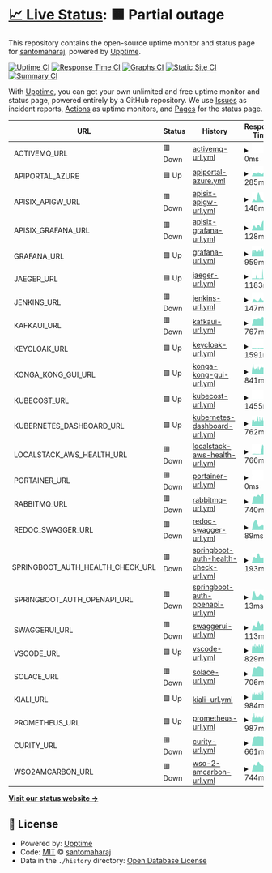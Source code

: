 # [📈 Live Status](https://demo.upptime.js.org): <!--live status--> **🟧 Partial outage**

This repository contains the open-source uptime monitor and status page for [santomaharaj](https://demo.upptime.js.org), powered by [Upptime](https://github.com/upptime/upptime).

[![Uptime CI](https://github.com/santomaharaj/upp/workflows/Uptime%20CI/badge.svg)](https://github.com/santomaharaj/upp/actions?query=workflow%3A%22Uptime+CI%22)
[![Response Time CI](https://github.com/santomaharaj/upp/workflows/Response%20Time%20CI/badge.svg)](https://github.com/santomaharaj/upp/actions?query=workflow%3A%22Response+Time+CI%22)
[![Graphs CI](https://github.com/santomaharaj/upp/workflows/Graphs%20CI/badge.svg)](https://github.com/santomaharaj/upp/actions?query=workflow%3A%22Graphs+CI%22)
[![Static Site CI](https://github.com/santomaharaj/upp/workflows/Static%20Site%20CI/badge.svg)](https://github.com/santomaharaj/upp/actions?query=workflow%3A%22Static+Site+CI%22)
[![Summary CI](https://github.com/santomaharaj/upp/workflows/Summary%20CI/badge.svg)](https://github.com/santomaharaj/upp/actions?query=workflow%3A%22Summary+CI%22)

With [Upptime](https://upptime.js.org), you can get your own unlimited and free uptime monitor and status page, powered entirely by a GitHub repository. We use [Issues](https://github.com/santomaharaj/upp/issues) as incident reports, [Actions](https://github.com/santomaharaj/upp/actions) as uptime monitors, and [Pages](https://demo.upptime.js.org) for the status page.

<!--start: status pages-->
<!-- This summary is generated by Upptime (https://github.com/upptime/upptime) -->
<!-- Do not edit this manually, your changes will be overwritten -->
<!-- prettier-ignore -->
| URL | Status | History | Response Time | Uptime |
| --- | ------ | ------- | ------------- | ------ |
| <img alt="" src="https://icons.duckduckgo.com/ip3/null.ico" height="13"> ACTIVEMQ_URL | 🟥 Down | [activemq-url.yml](https://github.com/santomaharaj/upp/commits/HEAD/history/activemq-url.yml) | <details><summary><img alt="Response time graph" src="./graphs/activemq-url/response-time-week.png" height="20"> 0ms</summary><br><a href="https://upp.portals.eu.org/history/activemq-url"><img alt="Response time 1105" src="https://img.shields.io/endpoint?url=https%3A%2F%2Fraw.githubusercontent.com%2Fsantomaharaj%2Fupp%2FHEAD%2Fapi%2Factivemq-url%2Fresponse-time.json"></a><br><a href="https://upp.portals.eu.org/history/activemq-url"><img alt="24-hour response time 0" src="https://img.shields.io/endpoint?url=https%3A%2F%2Fraw.githubusercontent.com%2Fsantomaharaj%2Fupp%2FHEAD%2Fapi%2Factivemq-url%2Fresponse-time-day.json"></a><br><a href="https://upp.portals.eu.org/history/activemq-url"><img alt="7-day response time 0" src="https://img.shields.io/endpoint?url=https%3A%2F%2Fraw.githubusercontent.com%2Fsantomaharaj%2Fupp%2FHEAD%2Fapi%2Factivemq-url%2Fresponse-time-week.json"></a><br><a href="https://upp.portals.eu.org/history/activemq-url"><img alt="30-day response time 0" src="https://img.shields.io/endpoint?url=https%3A%2F%2Fraw.githubusercontent.com%2Fsantomaharaj%2Fupp%2FHEAD%2Fapi%2Factivemq-url%2Fresponse-time-month.json"></a><br><a href="https://upp.portals.eu.org/history/activemq-url"><img alt="1-year response time 1116" src="https://img.shields.io/endpoint?url=https%3A%2F%2Fraw.githubusercontent.com%2Fsantomaharaj%2Fupp%2FHEAD%2Fapi%2Factivemq-url%2Fresponse-time-year.json"></a></details> | <details><summary><a href="https://upp.portals.eu.org/history/activemq-url">0.00%</a></summary><a href="https://upp.portals.eu.org/history/activemq-url"><img alt="All-time uptime 22.82%" src="https://img.shields.io/endpoint?url=https%3A%2F%2Fraw.githubusercontent.com%2Fsantomaharaj%2Fupp%2FHEAD%2Fapi%2Factivemq-url%2Fuptime.json"></a><br><a href="https://upp.portals.eu.org/history/activemq-url"><img alt="24-hour uptime 0.00%" src="https://img.shields.io/endpoint?url=https%3A%2F%2Fraw.githubusercontent.com%2Fsantomaharaj%2Fupp%2FHEAD%2Fapi%2Factivemq-url%2Fuptime-day.json"></a><br><a href="https://upp.portals.eu.org/history/activemq-url"><img alt="7-day uptime 0.00%" src="https://img.shields.io/endpoint?url=https%3A%2F%2Fraw.githubusercontent.com%2Fsantomaharaj%2Fupp%2FHEAD%2Fapi%2Factivemq-url%2Fuptime-week.json"></a><br><a href="https://upp.portals.eu.org/history/activemq-url"><img alt="30-day uptime 1.38%" src="https://img.shields.io/endpoint?url=https%3A%2F%2Fraw.githubusercontent.com%2Fsantomaharaj%2Fupp%2FHEAD%2Fapi%2Factivemq-url%2Fuptime-month.json"></a><br><a href="https://upp.portals.eu.org/history/activemq-url"><img alt="1-year uptime 0.00%" src="https://img.shields.io/endpoint?url=https%3A%2F%2Fraw.githubusercontent.com%2Fsantomaharaj%2Fupp%2FHEAD%2Fapi%2Factivemq-url%2Fuptime-year.json"></a></details>
| <img alt="" src="https://icons.duckduckgo.com/ip3/null.ico" height="13"> APIPORTAL_AZURE | 🟩 Up | [apiportal-azure.yml](https://github.com/santomaharaj/upp/commits/HEAD/history/apiportal-azure.yml) | <details><summary><img alt="Response time graph" src="./graphs/apiportal-azure/response-time-week.png" height="20"> 285ms</summary><br><a href="https://upp.portals.eu.org/history/apiportal-azure"><img alt="Response time 225" src="https://img.shields.io/endpoint?url=https%3A%2F%2Fraw.githubusercontent.com%2Fsantomaharaj%2Fupp%2FHEAD%2Fapi%2Fapiportal-azure%2Fresponse-time.json"></a><br><a href="https://upp.portals.eu.org/history/apiportal-azure"><img alt="24-hour response time 395" src="https://img.shields.io/endpoint?url=https%3A%2F%2Fraw.githubusercontent.com%2Fsantomaharaj%2Fupp%2FHEAD%2Fapi%2Fapiportal-azure%2Fresponse-time-day.json"></a><br><a href="https://upp.portals.eu.org/history/apiportal-azure"><img alt="7-day response time 285" src="https://img.shields.io/endpoint?url=https%3A%2F%2Fraw.githubusercontent.com%2Fsantomaharaj%2Fupp%2FHEAD%2Fapi%2Fapiportal-azure%2Fresponse-time-week.json"></a><br><a href="https://upp.portals.eu.org/history/apiportal-azure"><img alt="30-day response time 521" src="https://img.shields.io/endpoint?url=https%3A%2F%2Fraw.githubusercontent.com%2Fsantomaharaj%2Fupp%2FHEAD%2Fapi%2Fapiportal-azure%2Fresponse-time-month.json"></a><br><a href="https://upp.portals.eu.org/history/apiportal-azure"><img alt="1-year response time 222" src="https://img.shields.io/endpoint?url=https%3A%2F%2Fraw.githubusercontent.com%2Fsantomaharaj%2Fupp%2FHEAD%2Fapi%2Fapiportal-azure%2Fresponse-time-year.json"></a></details> | <details><summary><a href="https://upp.portals.eu.org/history/apiportal-azure">100.00%</a></summary><a href="https://upp.portals.eu.org/history/apiportal-azure"><img alt="All-time uptime 99.94%" src="https://img.shields.io/endpoint?url=https%3A%2F%2Fraw.githubusercontent.com%2Fsantomaharaj%2Fupp%2FHEAD%2Fapi%2Fapiportal-azure%2Fuptime.json"></a><br><a href="https://upp.portals.eu.org/history/apiportal-azure"><img alt="24-hour uptime 100.00%" src="https://img.shields.io/endpoint?url=https%3A%2F%2Fraw.githubusercontent.com%2Fsantomaharaj%2Fupp%2FHEAD%2Fapi%2Fapiportal-azure%2Fuptime-day.json"></a><br><a href="https://upp.portals.eu.org/history/apiportal-azure"><img alt="7-day uptime 100.00%" src="https://img.shields.io/endpoint?url=https%3A%2F%2Fraw.githubusercontent.com%2Fsantomaharaj%2Fupp%2FHEAD%2Fapi%2Fapiportal-azure%2Fuptime-week.json"></a><br><a href="https://upp.portals.eu.org/history/apiportal-azure"><img alt="30-day uptime 100.00%" src="https://img.shields.io/endpoint?url=https%3A%2F%2Fraw.githubusercontent.com%2Fsantomaharaj%2Fupp%2FHEAD%2Fapi%2Fapiportal-azure%2Fuptime-month.json"></a><br><a href="https://upp.portals.eu.org/history/apiportal-azure"><img alt="1-year uptime 100.00%" src="https://img.shields.io/endpoint?url=https%3A%2F%2Fraw.githubusercontent.com%2Fsantomaharaj%2Fupp%2FHEAD%2Fapi%2Fapiportal-azure%2Fuptime-year.json"></a></details>
| <img alt="" src="https://icons.duckduckgo.com/ip3/null.ico" height="13"> APISIX_APIGW_URL | 🟥 Down | [apisix-apigw-url.yml](https://github.com/santomaharaj/upp/commits/HEAD/history/apisix-apigw-url.yml) | <details><summary><img alt="Response time graph" src="./graphs/apisix-apigw-url/response-time-week.png" height="20"> 148ms</summary><br><a href="https://upp.portals.eu.org/history/apisix-apigw-url"><img alt="Response time 741" src="https://img.shields.io/endpoint?url=https%3A%2F%2Fraw.githubusercontent.com%2Fsantomaharaj%2Fupp%2FHEAD%2Fapi%2Fapisix-apigw-url%2Fresponse-time.json"></a><br><a href="https://upp.portals.eu.org/history/apisix-apigw-url"><img alt="24-hour response time 58" src="https://img.shields.io/endpoint?url=https%3A%2F%2Fraw.githubusercontent.com%2Fsantomaharaj%2Fupp%2FHEAD%2Fapi%2Fapisix-apigw-url%2Fresponse-time-day.json"></a><br><a href="https://upp.portals.eu.org/history/apisix-apigw-url"><img alt="7-day response time 148" src="https://img.shields.io/endpoint?url=https%3A%2F%2Fraw.githubusercontent.com%2Fsantomaharaj%2Fupp%2FHEAD%2Fapi%2Fapisix-apigw-url%2Fresponse-time-week.json"></a><br><a href="https://upp.portals.eu.org/history/apisix-apigw-url"><img alt="30-day response time 473" src="https://img.shields.io/endpoint?url=https%3A%2F%2Fraw.githubusercontent.com%2Fsantomaharaj%2Fupp%2FHEAD%2Fapi%2Fapisix-apigw-url%2Fresponse-time-month.json"></a><br><a href="https://upp.portals.eu.org/history/apisix-apigw-url"><img alt="1-year response time 622" src="https://img.shields.io/endpoint?url=https%3A%2F%2Fraw.githubusercontent.com%2Fsantomaharaj%2Fupp%2FHEAD%2Fapi%2Fapisix-apigw-url%2Fresponse-time-year.json"></a></details> | <details><summary><a href="https://upp.portals.eu.org/history/apisix-apigw-url">0.00%</a></summary><a href="https://upp.portals.eu.org/history/apisix-apigw-url"><img alt="All-time uptime 77.70%" src="https://img.shields.io/endpoint?url=https%3A%2F%2Fraw.githubusercontent.com%2Fsantomaharaj%2Fupp%2FHEAD%2Fapi%2Fapisix-apigw-url%2Fuptime.json"></a><br><a href="https://upp.portals.eu.org/history/apisix-apigw-url"><img alt="24-hour uptime 0.00%" src="https://img.shields.io/endpoint?url=https%3A%2F%2Fraw.githubusercontent.com%2Fsantomaharaj%2Fupp%2FHEAD%2Fapi%2Fapisix-apigw-url%2Fuptime-day.json"></a><br><a href="https://upp.portals.eu.org/history/apisix-apigw-url"><img alt="7-day uptime 0.00%" src="https://img.shields.io/endpoint?url=https%3A%2F%2Fraw.githubusercontent.com%2Fsantomaharaj%2Fupp%2FHEAD%2Fapi%2Fapisix-apigw-url%2Fuptime-week.json"></a><br><a href="https://upp.portals.eu.org/history/apisix-apigw-url"><img alt="30-day uptime 1.38%" src="https://img.shields.io/endpoint?url=https%3A%2F%2Fraw.githubusercontent.com%2Fsantomaharaj%2Fupp%2FHEAD%2Fapi%2Fapisix-apigw-url%2Fuptime-month.json"></a><br><a href="https://upp.portals.eu.org/history/apisix-apigw-url"><img alt="1-year uptime 59.16%" src="https://img.shields.io/endpoint?url=https%3A%2F%2Fraw.githubusercontent.com%2Fsantomaharaj%2Fupp%2FHEAD%2Fapi%2Fapisix-apigw-url%2Fuptime-year.json"></a></details>
| <img alt="" src="https://icons.duckduckgo.com/ip3/null.ico" height="13"> APISIX_GRAFANA_URL | 🟥 Down | [apisix-grafana-url.yml](https://github.com/santomaharaj/upp/commits/HEAD/history/apisix-grafana-url.yml) | <details><summary><img alt="Response time graph" src="./graphs/apisix-grafana-url/response-time-week.png" height="20"> 128ms</summary><br><a href="https://upp.portals.eu.org/history/apisix-grafana-url"><img alt="Response time 713" src="https://img.shields.io/endpoint?url=https%3A%2F%2Fraw.githubusercontent.com%2Fsantomaharaj%2Fupp%2FHEAD%2Fapi%2Fapisix-grafana-url%2Fresponse-time.json"></a><br><a href="https://upp.portals.eu.org/history/apisix-grafana-url"><img alt="24-hour response time 49" src="https://img.shields.io/endpoint?url=https%3A%2F%2Fraw.githubusercontent.com%2Fsantomaharaj%2Fupp%2FHEAD%2Fapi%2Fapisix-grafana-url%2Fresponse-time-day.json"></a><br><a href="https://upp.portals.eu.org/history/apisix-grafana-url"><img alt="7-day response time 128" src="https://img.shields.io/endpoint?url=https%3A%2F%2Fraw.githubusercontent.com%2Fsantomaharaj%2Fupp%2FHEAD%2Fapi%2Fapisix-grafana-url%2Fresponse-time-week.json"></a><br><a href="https://upp.portals.eu.org/history/apisix-grafana-url"><img alt="30-day response time 165" src="https://img.shields.io/endpoint?url=https%3A%2F%2Fraw.githubusercontent.com%2Fsantomaharaj%2Fupp%2FHEAD%2Fapi%2Fapisix-grafana-url%2Fresponse-time-month.json"></a><br><a href="https://upp.portals.eu.org/history/apisix-grafana-url"><img alt="1-year response time 589" src="https://img.shields.io/endpoint?url=https%3A%2F%2Fraw.githubusercontent.com%2Fsantomaharaj%2Fupp%2FHEAD%2Fapi%2Fapisix-grafana-url%2Fresponse-time-year.json"></a></details> | <details><summary><a href="https://upp.portals.eu.org/history/apisix-grafana-url">0.00%</a></summary><a href="https://upp.portals.eu.org/history/apisix-grafana-url"><img alt="All-time uptime 69.72%" src="https://img.shields.io/endpoint?url=https%3A%2F%2Fraw.githubusercontent.com%2Fsantomaharaj%2Fupp%2FHEAD%2Fapi%2Fapisix-grafana-url%2Fuptime.json"></a><br><a href="https://upp.portals.eu.org/history/apisix-grafana-url"><img alt="24-hour uptime 0.00%" src="https://img.shields.io/endpoint?url=https%3A%2F%2Fraw.githubusercontent.com%2Fsantomaharaj%2Fupp%2FHEAD%2Fapi%2Fapisix-grafana-url%2Fuptime-day.json"></a><br><a href="https://upp.portals.eu.org/history/apisix-grafana-url"><img alt="7-day uptime 0.00%" src="https://img.shields.io/endpoint?url=https%3A%2F%2Fraw.githubusercontent.com%2Fsantomaharaj%2Fupp%2FHEAD%2Fapi%2Fapisix-grafana-url%2Fuptime-week.json"></a><br><a href="https://upp.portals.eu.org/history/apisix-grafana-url"><img alt="30-day uptime 1.38%" src="https://img.shields.io/endpoint?url=https%3A%2F%2Fraw.githubusercontent.com%2Fsantomaharaj%2Fupp%2FHEAD%2Fapi%2Fapisix-grafana-url%2Fuptime-month.json"></a><br><a href="https://upp.portals.eu.org/history/apisix-grafana-url"><img alt="1-year uptime 44.48%" src="https://img.shields.io/endpoint?url=https%3A%2F%2Fraw.githubusercontent.com%2Fsantomaharaj%2Fupp%2FHEAD%2Fapi%2Fapisix-grafana-url%2Fuptime-year.json"></a></details>
| <img alt="" src="https://icons.duckduckgo.com/ip3/null.ico" height="13"> GRAFANA_URL | 🟩 Up | [grafana-url.yml](https://github.com/santomaharaj/upp/commits/HEAD/history/grafana-url.yml) | <details><summary><img alt="Response time graph" src="./graphs/grafana-url/response-time-week.png" height="20"> 959ms</summary><br><a href="https://upp.portals.eu.org/history/grafana-url"><img alt="Response time 1119" src="https://img.shields.io/endpoint?url=https%3A%2F%2Fraw.githubusercontent.com%2Fsantomaharaj%2Fupp%2FHEAD%2Fapi%2Fgrafana-url%2Fresponse-time.json"></a><br><a href="https://upp.portals.eu.org/history/grafana-url"><img alt="24-hour response time 1000" src="https://img.shields.io/endpoint?url=https%3A%2F%2Fraw.githubusercontent.com%2Fsantomaharaj%2Fupp%2FHEAD%2Fapi%2Fgrafana-url%2Fresponse-time-day.json"></a><br><a href="https://upp.portals.eu.org/history/grafana-url"><img alt="7-day response time 959" src="https://img.shields.io/endpoint?url=https%3A%2F%2Fraw.githubusercontent.com%2Fsantomaharaj%2Fupp%2FHEAD%2Fapi%2Fgrafana-url%2Fresponse-time-week.json"></a><br><a href="https://upp.portals.eu.org/history/grafana-url"><img alt="30-day response time 975" src="https://img.shields.io/endpoint?url=https%3A%2F%2Fraw.githubusercontent.com%2Fsantomaharaj%2Fupp%2FHEAD%2Fapi%2Fgrafana-url%2Fresponse-time-month.json"></a><br><a href="https://upp.portals.eu.org/history/grafana-url"><img alt="1-year response time 1116" src="https://img.shields.io/endpoint?url=https%3A%2F%2Fraw.githubusercontent.com%2Fsantomaharaj%2Fupp%2FHEAD%2Fapi%2Fgrafana-url%2Fresponse-time-year.json"></a></details> | <details><summary><a href="https://upp.portals.eu.org/history/grafana-url">87.78%</a></summary><a href="https://upp.portals.eu.org/history/grafana-url"><img alt="All-time uptime 84.03%" src="https://img.shields.io/endpoint?url=https%3A%2F%2Fraw.githubusercontent.com%2Fsantomaharaj%2Fupp%2FHEAD%2Fapi%2Fgrafana-url%2Fuptime.json"></a><br><a href="https://upp.portals.eu.org/history/grafana-url"><img alt="24-hour uptime 53.76%" src="https://img.shields.io/endpoint?url=https%3A%2F%2Fraw.githubusercontent.com%2Fsantomaharaj%2Fupp%2FHEAD%2Fapi%2Fgrafana-url%2Fuptime-day.json"></a><br><a href="https://upp.portals.eu.org/history/grafana-url"><img alt="7-day uptime 87.78%" src="https://img.shields.io/endpoint?url=https%3A%2F%2Fraw.githubusercontent.com%2Fsantomaharaj%2Fupp%2FHEAD%2Fapi%2Fgrafana-url%2Fuptime-week.json"></a><br><a href="https://upp.portals.eu.org/history/grafana-url"><img alt="30-day uptime 97.19%" src="https://img.shields.io/endpoint?url=https%3A%2F%2Fraw.githubusercontent.com%2Fsantomaharaj%2Fupp%2FHEAD%2Fapi%2Fgrafana-url%2Fuptime-month.json"></a><br><a href="https://upp.portals.eu.org/history/grafana-url"><img alt="1-year uptime 97.76%" src="https://img.shields.io/endpoint?url=https%3A%2F%2Fraw.githubusercontent.com%2Fsantomaharaj%2Fupp%2FHEAD%2Fapi%2Fgrafana-url%2Fuptime-year.json"></a></details>
| <img alt="" src="https://icons.duckduckgo.com/ip3/null.ico" height="13"> JAEGER_URL | 🟩 Up | [jaeger-url.yml](https://github.com/santomaharaj/upp/commits/HEAD/history/jaeger-url.yml) | <details><summary><img alt="Response time graph" src="./graphs/jaeger-url/response-time-week.png" height="20"> 1183ms</summary><br><a href="https://upp.portals.eu.org/history/jaeger-url"><img alt="Response time 994" src="https://img.shields.io/endpoint?url=https%3A%2F%2Fraw.githubusercontent.com%2Fsantomaharaj%2Fupp%2FHEAD%2Fapi%2Fjaeger-url%2Fresponse-time.json"></a><br><a href="https://upp.portals.eu.org/history/jaeger-url"><img alt="24-hour response time 1416" src="https://img.shields.io/endpoint?url=https%3A%2F%2Fraw.githubusercontent.com%2Fsantomaharaj%2Fupp%2FHEAD%2Fapi%2Fjaeger-url%2Fresponse-time-day.json"></a><br><a href="https://upp.portals.eu.org/history/jaeger-url"><img alt="7-day response time 1183" src="https://img.shields.io/endpoint?url=https%3A%2F%2Fraw.githubusercontent.com%2Fsantomaharaj%2Fupp%2FHEAD%2Fapi%2Fjaeger-url%2Fresponse-time-week.json"></a><br><a href="https://upp.portals.eu.org/history/jaeger-url"><img alt="30-day response time 1129" src="https://img.shields.io/endpoint?url=https%3A%2F%2Fraw.githubusercontent.com%2Fsantomaharaj%2Fupp%2FHEAD%2Fapi%2Fjaeger-url%2Fresponse-time-month.json"></a><br><a href="https://upp.portals.eu.org/history/jaeger-url"><img alt="1-year response time 946" src="https://img.shields.io/endpoint?url=https%3A%2F%2Fraw.githubusercontent.com%2Fsantomaharaj%2Fupp%2FHEAD%2Fapi%2Fjaeger-url%2Fresponse-time-year.json"></a></details> | <details><summary><a href="https://upp.portals.eu.org/history/jaeger-url">88.08%</a></summary><a href="https://upp.portals.eu.org/history/jaeger-url"><img alt="All-time uptime 71.01%" src="https://img.shields.io/endpoint?url=https%3A%2F%2Fraw.githubusercontent.com%2Fsantomaharaj%2Fupp%2FHEAD%2Fapi%2Fjaeger-url%2Fuptime.json"></a><br><a href="https://upp.portals.eu.org/history/jaeger-url"><img alt="24-hour uptime 54.14%" src="https://img.shields.io/endpoint?url=https%3A%2F%2Fraw.githubusercontent.com%2Fsantomaharaj%2Fupp%2FHEAD%2Fapi%2Fjaeger-url%2Fuptime-day.json"></a><br><a href="https://upp.portals.eu.org/history/jaeger-url"><img alt="7-day uptime 88.08%" src="https://img.shields.io/endpoint?url=https%3A%2F%2Fraw.githubusercontent.com%2Fsantomaharaj%2Fupp%2FHEAD%2Fapi%2Fjaeger-url%2Fuptime-week.json"></a><br><a href="https://upp.portals.eu.org/history/jaeger-url"><img alt="30-day uptime 97.26%" src="https://img.shields.io/endpoint?url=https%3A%2F%2Fraw.githubusercontent.com%2Fsantomaharaj%2Fupp%2FHEAD%2Fapi%2Fjaeger-url%2Fuptime-month.json"></a><br><a href="https://upp.portals.eu.org/history/jaeger-url"><img alt="1-year uptime 97.89%" src="https://img.shields.io/endpoint?url=https%3A%2F%2Fraw.githubusercontent.com%2Fsantomaharaj%2Fupp%2FHEAD%2Fapi%2Fjaeger-url%2Fuptime-year.json"></a></details>
| <img alt="" src="https://icons.duckduckgo.com/ip3/null.ico" height="13"> JENKINS_URL | 🟥 Down | [jenkins-url.yml](https://github.com/santomaharaj/upp/commits/HEAD/history/jenkins-url.yml) | <details><summary><img alt="Response time graph" src="./graphs/jenkins-url/response-time-week.png" height="20"> 147ms</summary><br><a href="https://upp.portals.eu.org/history/jenkins-url"><img alt="Response time 701" src="https://img.shields.io/endpoint?url=https%3A%2F%2Fraw.githubusercontent.com%2Fsantomaharaj%2Fupp%2FHEAD%2Fapi%2Fjenkins-url%2Fresponse-time.json"></a><br><a href="https://upp.portals.eu.org/history/jenkins-url"><img alt="24-hour response time 381" src="https://img.shields.io/endpoint?url=https%3A%2F%2Fraw.githubusercontent.com%2Fsantomaharaj%2Fupp%2FHEAD%2Fapi%2Fjenkins-url%2Fresponse-time-day.json"></a><br><a href="https://upp.portals.eu.org/history/jenkins-url"><img alt="7-day response time 147" src="https://img.shields.io/endpoint?url=https%3A%2F%2Fraw.githubusercontent.com%2Fsantomaharaj%2Fupp%2FHEAD%2Fapi%2Fjenkins-url%2Fresponse-time-week.json"></a><br><a href="https://upp.portals.eu.org/history/jenkins-url"><img alt="30-day response time 98" src="https://img.shields.io/endpoint?url=https%3A%2F%2Fraw.githubusercontent.com%2Fsantomaharaj%2Fupp%2FHEAD%2Fapi%2Fjenkins-url%2Fresponse-time-month.json"></a><br><a href="https://upp.portals.eu.org/history/jenkins-url"><img alt="1-year response time 572" src="https://img.shields.io/endpoint?url=https%3A%2F%2Fraw.githubusercontent.com%2Fsantomaharaj%2Fupp%2FHEAD%2Fapi%2Fjenkins-url%2Fresponse-time-year.json"></a></details> | <details><summary><a href="https://upp.portals.eu.org/history/jenkins-url">0.00%</a></summary><a href="https://upp.portals.eu.org/history/jenkins-url"><img alt="All-time uptime 60.64%" src="https://img.shields.io/endpoint?url=https%3A%2F%2Fraw.githubusercontent.com%2Fsantomaharaj%2Fupp%2FHEAD%2Fapi%2Fjenkins-url%2Fuptime.json"></a><br><a href="https://upp.portals.eu.org/history/jenkins-url"><img alt="24-hour uptime 0.00%" src="https://img.shields.io/endpoint?url=https%3A%2F%2Fraw.githubusercontent.com%2Fsantomaharaj%2Fupp%2FHEAD%2Fapi%2Fjenkins-url%2Fuptime-day.json"></a><br><a href="https://upp.portals.eu.org/history/jenkins-url"><img alt="7-day uptime 0.00%" src="https://img.shields.io/endpoint?url=https%3A%2F%2Fraw.githubusercontent.com%2Fsantomaharaj%2Fupp%2FHEAD%2Fapi%2Fjenkins-url%2Fuptime-week.json"></a><br><a href="https://upp.portals.eu.org/history/jenkins-url"><img alt="30-day uptime 1.38%" src="https://img.shields.io/endpoint?url=https%3A%2F%2Fraw.githubusercontent.com%2Fsantomaharaj%2Fupp%2FHEAD%2Fapi%2Fjenkins-url%2Fuptime-month.json"></a><br><a href="https://upp.portals.eu.org/history/jenkins-url"><img alt="1-year uptime 65.37%" src="https://img.shields.io/endpoint?url=https%3A%2F%2Fraw.githubusercontent.com%2Fsantomaharaj%2Fupp%2FHEAD%2Fapi%2Fjenkins-url%2Fuptime-year.json"></a></details>
| <img alt="" src="https://icons.duckduckgo.com/ip3/null.ico" height="13"> KAFKAUI_URL | 🟥 Down | [kafkaui-url.yml](https://github.com/santomaharaj/upp/commits/HEAD/history/kafkaui-url.yml) | <details><summary><img alt="Response time graph" src="./graphs/kafkaui-url/response-time-week.png" height="20"> 767ms</summary><br><a href="https://upp.portals.eu.org/history/kafkaui-url"><img alt="Response time 836" src="https://img.shields.io/endpoint?url=https%3A%2F%2Fraw.githubusercontent.com%2Fsantomaharaj%2Fupp%2FHEAD%2Fapi%2Fkafkaui-url%2Fresponse-time.json"></a><br><a href="https://upp.portals.eu.org/history/kafkaui-url"><img alt="24-hour response time 559" src="https://img.shields.io/endpoint?url=https%3A%2F%2Fraw.githubusercontent.com%2Fsantomaharaj%2Fupp%2FHEAD%2Fapi%2Fkafkaui-url%2Fresponse-time-day.json"></a><br><a href="https://upp.portals.eu.org/history/kafkaui-url"><img alt="7-day response time 767" src="https://img.shields.io/endpoint?url=https%3A%2F%2Fraw.githubusercontent.com%2Fsantomaharaj%2Fupp%2FHEAD%2Fapi%2Fkafkaui-url%2Fresponse-time-week.json"></a><br><a href="https://upp.portals.eu.org/history/kafkaui-url"><img alt="30-day response time 779" src="https://img.shields.io/endpoint?url=https%3A%2F%2Fraw.githubusercontent.com%2Fsantomaharaj%2Fupp%2FHEAD%2Fapi%2Fkafkaui-url%2Fresponse-time-month.json"></a><br><a href="https://upp.portals.eu.org/history/kafkaui-url"><img alt="1-year response time 775" src="https://img.shields.io/endpoint?url=https%3A%2F%2Fraw.githubusercontent.com%2Fsantomaharaj%2Fupp%2FHEAD%2Fapi%2Fkafkaui-url%2Fresponse-time-year.json"></a></details> | <details><summary><a href="https://upp.portals.eu.org/history/kafkaui-url">0.00%</a></summary><a href="https://upp.portals.eu.org/history/kafkaui-url"><img alt="All-time uptime 31.85%" src="https://img.shields.io/endpoint?url=https%3A%2F%2Fraw.githubusercontent.com%2Fsantomaharaj%2Fupp%2FHEAD%2Fapi%2Fkafkaui-url%2Fuptime.json"></a><br><a href="https://upp.portals.eu.org/history/kafkaui-url"><img alt="24-hour uptime 0.00%" src="https://img.shields.io/endpoint?url=https%3A%2F%2Fraw.githubusercontent.com%2Fsantomaharaj%2Fupp%2FHEAD%2Fapi%2Fkafkaui-url%2Fuptime-day.json"></a><br><a href="https://upp.portals.eu.org/history/kafkaui-url"><img alt="7-day uptime 0.00%" src="https://img.shields.io/endpoint?url=https%3A%2F%2Fraw.githubusercontent.com%2Fsantomaharaj%2Fupp%2FHEAD%2Fapi%2Fkafkaui-url%2Fuptime-week.json"></a><br><a href="https://upp.portals.eu.org/history/kafkaui-url"><img alt="30-day uptime 1.38%" src="https://img.shields.io/endpoint?url=https%3A%2F%2Fraw.githubusercontent.com%2Fsantomaharaj%2Fupp%2FHEAD%2Fapi%2Fkafkaui-url%2Fuptime-month.json"></a><br><a href="https://upp.portals.eu.org/history/kafkaui-url"><img alt="1-year uptime 2.05%" src="https://img.shields.io/endpoint?url=https%3A%2F%2Fraw.githubusercontent.com%2Fsantomaharaj%2Fupp%2FHEAD%2Fapi%2Fkafkaui-url%2Fuptime-year.json"></a></details>
| <img alt="" src="https://icons.duckduckgo.com/ip3/null.ico" height="13"> KEYCLOAK_URL | 🟩 Up | [keycloak-url.yml](https://github.com/santomaharaj/upp/commits/HEAD/history/keycloak-url.yml) | <details><summary><img alt="Response time graph" src="./graphs/keycloak-url/response-time-week.png" height="20"> 1591ms</summary><br><a href="https://upp.portals.eu.org/history/keycloak-url"><img alt="Response time 929" src="https://img.shields.io/endpoint?url=https%3A%2F%2Fraw.githubusercontent.com%2Fsantomaharaj%2Fupp%2FHEAD%2Fapi%2Fkeycloak-url%2Fresponse-time.json"></a><br><a href="https://upp.portals.eu.org/history/keycloak-url"><img alt="24-hour response time 1985" src="https://img.shields.io/endpoint?url=https%3A%2F%2Fraw.githubusercontent.com%2Fsantomaharaj%2Fupp%2FHEAD%2Fapi%2Fkeycloak-url%2Fresponse-time-day.json"></a><br><a href="https://upp.portals.eu.org/history/keycloak-url"><img alt="7-day response time 1591" src="https://img.shields.io/endpoint?url=https%3A%2F%2Fraw.githubusercontent.com%2Fsantomaharaj%2Fupp%2FHEAD%2Fapi%2Fkeycloak-url%2Fresponse-time-week.json"></a><br><a href="https://upp.portals.eu.org/history/keycloak-url"><img alt="30-day response time 1461" src="https://img.shields.io/endpoint?url=https%3A%2F%2Fraw.githubusercontent.com%2Fsantomaharaj%2Fupp%2FHEAD%2Fapi%2Fkeycloak-url%2Fresponse-time-month.json"></a><br><a href="https://upp.portals.eu.org/history/keycloak-url"><img alt="1-year response time 907" src="https://img.shields.io/endpoint?url=https%3A%2F%2Fraw.githubusercontent.com%2Fsantomaharaj%2Fupp%2FHEAD%2Fapi%2Fkeycloak-url%2Fresponse-time-year.json"></a></details> | <details><summary><a href="https://upp.portals.eu.org/history/keycloak-url">88.95%</a></summary><a href="https://upp.portals.eu.org/history/keycloak-url"><img alt="All-time uptime 96.60%" src="https://img.shields.io/endpoint?url=https%3A%2F%2Fraw.githubusercontent.com%2Fsantomaharaj%2Fupp%2FHEAD%2Fapi%2Fkeycloak-url%2Fuptime.json"></a><br><a href="https://upp.portals.eu.org/history/keycloak-url"><img alt="24-hour uptime 61.44%" src="https://img.shields.io/endpoint?url=https%3A%2F%2Fraw.githubusercontent.com%2Fsantomaharaj%2Fupp%2FHEAD%2Fapi%2Fkeycloak-url%2Fuptime-day.json"></a><br><a href="https://upp.portals.eu.org/history/keycloak-url"><img alt="7-day uptime 88.95%" src="https://img.shields.io/endpoint?url=https%3A%2F%2Fraw.githubusercontent.com%2Fsantomaharaj%2Fupp%2FHEAD%2Fapi%2Fkeycloak-url%2Fuptime-week.json"></a><br><a href="https://upp.portals.eu.org/history/keycloak-url"><img alt="30-day uptime 97.41%" src="https://img.shields.io/endpoint?url=https%3A%2F%2Fraw.githubusercontent.com%2Fsantomaharaj%2Fupp%2FHEAD%2Fapi%2Fkeycloak-url%2Fuptime-month.json"></a><br><a href="https://upp.portals.eu.org/history/keycloak-url"><img alt="1-year uptime 97.78%" src="https://img.shields.io/endpoint?url=https%3A%2F%2Fraw.githubusercontent.com%2Fsantomaharaj%2Fupp%2FHEAD%2Fapi%2Fkeycloak-url%2Fuptime-year.json"></a></details>
| <img alt="" src="https://icons.duckduckgo.com/ip3/null.ico" height="13"> KONGA_KONG_GUI_URL | 🟩 Up | [konga-kong-gui-url.yml](https://github.com/santomaharaj/upp/commits/HEAD/history/konga-kong-gui-url.yml) | <details><summary><img alt="Response time graph" src="./graphs/konga-kong-gui-url/response-time-week.png" height="20"> 841ms</summary><br><a href="https://upp.portals.eu.org/history/konga-kong-gui-url"><img alt="Response time 881" src="https://img.shields.io/endpoint?url=https%3A%2F%2Fraw.githubusercontent.com%2Fsantomaharaj%2Fupp%2FHEAD%2Fapi%2Fkonga-kong-gui-url%2Fresponse-time.json"></a><br><a href="https://upp.portals.eu.org/history/konga-kong-gui-url"><img alt="24-hour response time 852" src="https://img.shields.io/endpoint?url=https%3A%2F%2Fraw.githubusercontent.com%2Fsantomaharaj%2Fupp%2FHEAD%2Fapi%2Fkonga-kong-gui-url%2Fresponse-time-day.json"></a><br><a href="https://upp.portals.eu.org/history/konga-kong-gui-url"><img alt="7-day response time 841" src="https://img.shields.io/endpoint?url=https%3A%2F%2Fraw.githubusercontent.com%2Fsantomaharaj%2Fupp%2FHEAD%2Fapi%2Fkonga-kong-gui-url%2Fresponse-time-week.json"></a><br><a href="https://upp.portals.eu.org/history/konga-kong-gui-url"><img alt="30-day response time 870" src="https://img.shields.io/endpoint?url=https%3A%2F%2Fraw.githubusercontent.com%2Fsantomaharaj%2Fupp%2FHEAD%2Fapi%2Fkonga-kong-gui-url%2Fresponse-time-month.json"></a><br><a href="https://upp.portals.eu.org/history/konga-kong-gui-url"><img alt="1-year response time 836" src="https://img.shields.io/endpoint?url=https%3A%2F%2Fraw.githubusercontent.com%2Fsantomaharaj%2Fupp%2FHEAD%2Fapi%2Fkonga-kong-gui-url%2Fresponse-time-year.json"></a></details> | <details><summary><a href="https://upp.portals.eu.org/history/konga-kong-gui-url">89.62%</a></summary><a href="https://upp.portals.eu.org/history/konga-kong-gui-url"><img alt="All-time uptime 94.88%" src="https://img.shields.io/endpoint?url=https%3A%2F%2Fraw.githubusercontent.com%2Fsantomaharaj%2Fupp%2FHEAD%2Fapi%2Fkonga-kong-gui-url%2Fuptime.json"></a><br><a href="https://upp.portals.eu.org/history/konga-kong-gui-url"><img alt="24-hour uptime 59.79%" src="https://img.shields.io/endpoint?url=https%3A%2F%2Fraw.githubusercontent.com%2Fsantomaharaj%2Fupp%2FHEAD%2Fapi%2Fkonga-kong-gui-url%2Fuptime-day.json"></a><br><a href="https://upp.portals.eu.org/history/konga-kong-gui-url"><img alt="7-day uptime 89.62%" src="https://img.shields.io/endpoint?url=https%3A%2F%2Fraw.githubusercontent.com%2Fsantomaharaj%2Fupp%2FHEAD%2Fapi%2Fkonga-kong-gui-url%2Fuptime-week.json"></a><br><a href="https://upp.portals.eu.org/history/konga-kong-gui-url"><img alt="30-day uptime 97.61%" src="https://img.shields.io/endpoint?url=https%3A%2F%2Fraw.githubusercontent.com%2Fsantomaharaj%2Fupp%2FHEAD%2Fapi%2Fkonga-kong-gui-url%2Fuptime-month.json"></a><br><a href="https://upp.portals.eu.org/history/konga-kong-gui-url"><img alt="1-year uptime 94.56%" src="https://img.shields.io/endpoint?url=https%3A%2F%2Fraw.githubusercontent.com%2Fsantomaharaj%2Fupp%2FHEAD%2Fapi%2Fkonga-kong-gui-url%2Fuptime-year.json"></a></details>
| <img alt="" src="https://icons.duckduckgo.com/ip3/null.ico" height="13"> KUBECOST_URL | 🟩 Up | [kubecost-url.yml](https://github.com/santomaharaj/upp/commits/HEAD/history/kubecost-url.yml) | <details><summary><img alt="Response time graph" src="./graphs/kubecost-url/response-time-week.png" height="20"> 1455ms</summary><br><a href="https://upp.portals.eu.org/history/kubecost-url"><img alt="Response time 885" src="https://img.shields.io/endpoint?url=https%3A%2F%2Fraw.githubusercontent.com%2Fsantomaharaj%2Fupp%2FHEAD%2Fapi%2Fkubecost-url%2Fresponse-time.json"></a><br><a href="https://upp.portals.eu.org/history/kubecost-url"><img alt="24-hour response time 2318" src="https://img.shields.io/endpoint?url=https%3A%2F%2Fraw.githubusercontent.com%2Fsantomaharaj%2Fupp%2FHEAD%2Fapi%2Fkubecost-url%2Fresponse-time-day.json"></a><br><a href="https://upp.portals.eu.org/history/kubecost-url"><img alt="7-day response time 1455" src="https://img.shields.io/endpoint?url=https%3A%2F%2Fraw.githubusercontent.com%2Fsantomaharaj%2Fupp%2FHEAD%2Fapi%2Fkubecost-url%2Fresponse-time-week.json"></a><br><a href="https://upp.portals.eu.org/history/kubecost-url"><img alt="30-day response time 1185" src="https://img.shields.io/endpoint?url=https%3A%2F%2Fraw.githubusercontent.com%2Fsantomaharaj%2Fupp%2FHEAD%2Fapi%2Fkubecost-url%2Fresponse-time-month.json"></a><br><a href="https://upp.portals.eu.org/history/kubecost-url"><img alt="1-year response time 847" src="https://img.shields.io/endpoint?url=https%3A%2F%2Fraw.githubusercontent.com%2Fsantomaharaj%2Fupp%2FHEAD%2Fapi%2Fkubecost-url%2Fresponse-time-year.json"></a></details> | <details><summary><a href="https://upp.portals.eu.org/history/kubecost-url">91.18%</a></summary><a href="https://upp.portals.eu.org/history/kubecost-url"><img alt="All-time uptime 84.08%" src="https://img.shields.io/endpoint?url=https%3A%2F%2Fraw.githubusercontent.com%2Fsantomaharaj%2Fupp%2FHEAD%2Fapi%2Fkubecost-url%2Fuptime.json"></a><br><a href="https://upp.portals.eu.org/history/kubecost-url"><img alt="24-hour uptime 61.89%" src="https://img.shields.io/endpoint?url=https%3A%2F%2Fraw.githubusercontent.com%2Fsantomaharaj%2Fupp%2FHEAD%2Fapi%2Fkubecost-url%2Fuptime-day.json"></a><br><a href="https://upp.portals.eu.org/history/kubecost-url"><img alt="7-day uptime 91.18%" src="https://img.shields.io/endpoint?url=https%3A%2F%2Fraw.githubusercontent.com%2Fsantomaharaj%2Fupp%2FHEAD%2Fapi%2Fkubecost-url%2Fuptime-week.json"></a><br><a href="https://upp.portals.eu.org/history/kubecost-url"><img alt="30-day uptime 97.97%" src="https://img.shields.io/endpoint?url=https%3A%2F%2Fraw.githubusercontent.com%2Fsantomaharaj%2Fupp%2FHEAD%2Fapi%2Fkubecost-url%2Fuptime-month.json"></a><br><a href="https://upp.portals.eu.org/history/kubecost-url"><img alt="1-year uptime 97.87%" src="https://img.shields.io/endpoint?url=https%3A%2F%2Fraw.githubusercontent.com%2Fsantomaharaj%2Fupp%2FHEAD%2Fapi%2Fkubecost-url%2Fuptime-year.json"></a></details>
| <img alt="" src="https://icons.duckduckgo.com/ip3/null.ico" height="13"> KUBERNETES_DASHBOARD_URL | 🟩 Up | [kubernetes-dashboard-url.yml](https://github.com/santomaharaj/upp/commits/HEAD/history/kubernetes-dashboard-url.yml) | <details><summary><img alt="Response time graph" src="./graphs/kubernetes-dashboard-url/response-time-week.png" height="20"> 762ms</summary><br><a href="https://upp.portals.eu.org/history/kubernetes-dashboard-url"><img alt="Response time 896" src="https://img.shields.io/endpoint?url=https%3A%2F%2Fraw.githubusercontent.com%2Fsantomaharaj%2Fupp%2FHEAD%2Fapi%2Fkubernetes-dashboard-url%2Fresponse-time.json"></a><br><a href="https://upp.portals.eu.org/history/kubernetes-dashboard-url"><img alt="24-hour response time 745" src="https://img.shields.io/endpoint?url=https%3A%2F%2Fraw.githubusercontent.com%2Fsantomaharaj%2Fupp%2FHEAD%2Fapi%2Fkubernetes-dashboard-url%2Fresponse-time-day.json"></a><br><a href="https://upp.portals.eu.org/history/kubernetes-dashboard-url"><img alt="7-day response time 762" src="https://img.shields.io/endpoint?url=https%3A%2F%2Fraw.githubusercontent.com%2Fsantomaharaj%2Fupp%2FHEAD%2Fapi%2Fkubernetes-dashboard-url%2Fresponse-time-week.json"></a><br><a href="https://upp.portals.eu.org/history/kubernetes-dashboard-url"><img alt="30-day response time 771" src="https://img.shields.io/endpoint?url=https%3A%2F%2Fraw.githubusercontent.com%2Fsantomaharaj%2Fupp%2FHEAD%2Fapi%2Fkubernetes-dashboard-url%2Fresponse-time-month.json"></a><br><a href="https://upp.portals.eu.org/history/kubernetes-dashboard-url"><img alt="1-year response time 786" src="https://img.shields.io/endpoint?url=https%3A%2F%2Fraw.githubusercontent.com%2Fsantomaharaj%2Fupp%2FHEAD%2Fapi%2Fkubernetes-dashboard-url%2Fresponse-time-year.json"></a></details> | <details><summary><a href="https://upp.portals.eu.org/history/kubernetes-dashboard-url">92.52%</a></summary><a href="https://upp.portals.eu.org/history/kubernetes-dashboard-url"><img alt="All-time uptime 80.65%" src="https://img.shields.io/endpoint?url=https%3A%2F%2Fraw.githubusercontent.com%2Fsantomaharaj%2Fupp%2FHEAD%2Fapi%2Fkubernetes-dashboard-url%2Fuptime.json"></a><br><a href="https://upp.portals.eu.org/history/kubernetes-dashboard-url"><img alt="24-hour uptime 71.76%" src="https://img.shields.io/endpoint?url=https%3A%2F%2Fraw.githubusercontent.com%2Fsantomaharaj%2Fupp%2FHEAD%2Fapi%2Fkubernetes-dashboard-url%2Fuptime-day.json"></a><br><a href="https://upp.portals.eu.org/history/kubernetes-dashboard-url"><img alt="7-day uptime 92.52%" src="https://img.shields.io/endpoint?url=https%3A%2F%2Fraw.githubusercontent.com%2Fsantomaharaj%2Fupp%2FHEAD%2Fapi%2Fkubernetes-dashboard-url%2Fuptime-week.json"></a><br><a href="https://upp.portals.eu.org/history/kubernetes-dashboard-url"><img alt="30-day uptime 98.28%" src="https://img.shields.io/endpoint?url=https%3A%2F%2Fraw.githubusercontent.com%2Fsantomaharaj%2Fupp%2FHEAD%2Fapi%2Fkubernetes-dashboard-url%2Fuptime-month.json"></a><br><a href="https://upp.portals.eu.org/history/kubernetes-dashboard-url"><img alt="1-year uptime 92.43%" src="https://img.shields.io/endpoint?url=https%3A%2F%2Fraw.githubusercontent.com%2Fsantomaharaj%2Fupp%2FHEAD%2Fapi%2Fkubernetes-dashboard-url%2Fuptime-year.json"></a></details>
| <img alt="" src="https://icons.duckduckgo.com/ip3/null.ico" height="13"> LOCALSTACK_AWS_HEALTH_URL | 🟥 Down | [localstack-aws-health-url.yml](https://github.com/santomaharaj/upp/commits/HEAD/history/localstack-aws-health-url.yml) | <details><summary><img alt="Response time graph" src="./graphs/localstack-aws-health-url/response-time-week.png" height="20"> 766ms</summary><br><a href="https://upp.portals.eu.org/history/localstack-aws-health-url"><img alt="Response time 758" src="https://img.shields.io/endpoint?url=https%3A%2F%2Fraw.githubusercontent.com%2Fsantomaharaj%2Fupp%2FHEAD%2Fapi%2Flocalstack-aws-health-url%2Fresponse-time.json"></a><br><a href="https://upp.portals.eu.org/history/localstack-aws-health-url"><img alt="24-hour response time 205" src="https://img.shields.io/endpoint?url=https%3A%2F%2Fraw.githubusercontent.com%2Fsantomaharaj%2Fupp%2FHEAD%2Fapi%2Flocalstack-aws-health-url%2Fresponse-time-day.json"></a><br><a href="https://upp.portals.eu.org/history/localstack-aws-health-url"><img alt="7-day response time 766" src="https://img.shields.io/endpoint?url=https%3A%2F%2Fraw.githubusercontent.com%2Fsantomaharaj%2Fupp%2FHEAD%2Fapi%2Flocalstack-aws-health-url%2Fresponse-time-week.json"></a><br><a href="https://upp.portals.eu.org/history/localstack-aws-health-url"><img alt="30-day response time 302" src="https://img.shields.io/endpoint?url=https%3A%2F%2Fraw.githubusercontent.com%2Fsantomaharaj%2Fupp%2FHEAD%2Fapi%2Flocalstack-aws-health-url%2Fresponse-time-month.json"></a><br><a href="https://upp.portals.eu.org/history/localstack-aws-health-url"><img alt="1-year response time 643" src="https://img.shields.io/endpoint?url=https%3A%2F%2Fraw.githubusercontent.com%2Fsantomaharaj%2Fupp%2FHEAD%2Fapi%2Flocalstack-aws-health-url%2Fresponse-time-year.json"></a></details> | <details><summary><a href="https://upp.portals.eu.org/history/localstack-aws-health-url">0.00%</a></summary><a href="https://upp.portals.eu.org/history/localstack-aws-health-url"><img alt="All-time uptime 56.00%" src="https://img.shields.io/endpoint?url=https%3A%2F%2Fraw.githubusercontent.com%2Fsantomaharaj%2Fupp%2FHEAD%2Fapi%2Flocalstack-aws-health-url%2Fuptime.json"></a><br><a href="https://upp.portals.eu.org/history/localstack-aws-health-url"><img alt="24-hour uptime 0.00%" src="https://img.shields.io/endpoint?url=https%3A%2F%2Fraw.githubusercontent.com%2Fsantomaharaj%2Fupp%2FHEAD%2Fapi%2Flocalstack-aws-health-url%2Fuptime-day.json"></a><br><a href="https://upp.portals.eu.org/history/localstack-aws-health-url"><img alt="7-day uptime 0.00%" src="https://img.shields.io/endpoint?url=https%3A%2F%2Fraw.githubusercontent.com%2Fsantomaharaj%2Fupp%2FHEAD%2Fapi%2Flocalstack-aws-health-url%2Fuptime-week.json"></a><br><a href="https://upp.portals.eu.org/history/localstack-aws-health-url"><img alt="30-day uptime 1.38%" src="https://img.shields.io/endpoint?url=https%3A%2F%2Fraw.githubusercontent.com%2Fsantomaharaj%2Fupp%2FHEAD%2Fapi%2Flocalstack-aws-health-url%2Fuptime-month.json"></a><br><a href="https://upp.portals.eu.org/history/localstack-aws-health-url"><img alt="1-year uptime 19.29%" src="https://img.shields.io/endpoint?url=https%3A%2F%2Fraw.githubusercontent.com%2Fsantomaharaj%2Fupp%2FHEAD%2Fapi%2Flocalstack-aws-health-url%2Fuptime-year.json"></a></details>
| <img alt="" src="https://icons.duckduckgo.com/ip3/null.ico" height="13"> PORTAINER_URL | 🟥 Down | [portainer-url.yml](https://github.com/santomaharaj/upp/commits/HEAD/history/portainer-url.yml) | <details><summary><img alt="Response time graph" src="./graphs/portainer-url/response-time-week.png" height="20"> 0ms</summary><br><a href="https://upp.portals.eu.org/history/portainer-url"><img alt="Response time 1105" src="https://img.shields.io/endpoint?url=https%3A%2F%2Fraw.githubusercontent.com%2Fsantomaharaj%2Fupp%2FHEAD%2Fapi%2Fportainer-url%2Fresponse-time.json"></a><br><a href="https://upp.portals.eu.org/history/portainer-url"><img alt="24-hour response time 0" src="https://img.shields.io/endpoint?url=https%3A%2F%2Fraw.githubusercontent.com%2Fsantomaharaj%2Fupp%2FHEAD%2Fapi%2Fportainer-url%2Fresponse-time-day.json"></a><br><a href="https://upp.portals.eu.org/history/portainer-url"><img alt="7-day response time 0" src="https://img.shields.io/endpoint?url=https%3A%2F%2Fraw.githubusercontent.com%2Fsantomaharaj%2Fupp%2FHEAD%2Fapi%2Fportainer-url%2Fresponse-time-week.json"></a><br><a href="https://upp.portals.eu.org/history/portainer-url"><img alt="30-day response time 0" src="https://img.shields.io/endpoint?url=https%3A%2F%2Fraw.githubusercontent.com%2Fsantomaharaj%2Fupp%2FHEAD%2Fapi%2Fportainer-url%2Fresponse-time-month.json"></a><br><a href="https://upp.portals.eu.org/history/portainer-url"><img alt="1-year response time 884" src="https://img.shields.io/endpoint?url=https%3A%2F%2Fraw.githubusercontent.com%2Fsantomaharaj%2Fupp%2FHEAD%2Fapi%2Fportainer-url%2Fresponse-time-year.json"></a></details> | <details><summary><a href="https://upp.portals.eu.org/history/portainer-url">0.00%</a></summary><a href="https://upp.portals.eu.org/history/portainer-url"><img alt="All-time uptime 34.58%" src="https://img.shields.io/endpoint?url=https%3A%2F%2Fraw.githubusercontent.com%2Fsantomaharaj%2Fupp%2FHEAD%2Fapi%2Fportainer-url%2Fuptime.json"></a><br><a href="https://upp.portals.eu.org/history/portainer-url"><img alt="24-hour uptime 0.00%" src="https://img.shields.io/endpoint?url=https%3A%2F%2Fraw.githubusercontent.com%2Fsantomaharaj%2Fupp%2FHEAD%2Fapi%2Fportainer-url%2Fuptime-day.json"></a><br><a href="https://upp.portals.eu.org/history/portainer-url"><img alt="7-day uptime 0.00%" src="https://img.shields.io/endpoint?url=https%3A%2F%2Fraw.githubusercontent.com%2Fsantomaharaj%2Fupp%2FHEAD%2Fapi%2Fportainer-url%2Fuptime-week.json"></a><br><a href="https://upp.portals.eu.org/history/portainer-url"><img alt="30-day uptime 1.38%" src="https://img.shields.io/endpoint?url=https%3A%2F%2Fraw.githubusercontent.com%2Fsantomaharaj%2Fupp%2FHEAD%2Fapi%2Fportainer-url%2Fuptime-month.json"></a><br><a href="https://upp.portals.eu.org/history/portainer-url"><img alt="1-year uptime 11.35%" src="https://img.shields.io/endpoint?url=https%3A%2F%2Fraw.githubusercontent.com%2Fsantomaharaj%2Fupp%2FHEAD%2Fapi%2Fportainer-url%2Fuptime-year.json"></a></details>
| <img alt="" src="https://icons.duckduckgo.com/ip3/null.ico" height="13"> RABBITMQ_URL | 🟥 Down | [rabbitmq-url.yml](https://github.com/santomaharaj/upp/commits/HEAD/history/rabbitmq-url.yml) | <details><summary><img alt="Response time graph" src="./graphs/rabbitmq-url/response-time-week.png" height="20"> 740ms</summary><br><a href="https://upp.portals.eu.org/history/rabbitmq-url"><img alt="Response time 808" src="https://img.shields.io/endpoint?url=https%3A%2F%2Fraw.githubusercontent.com%2Fsantomaharaj%2Fupp%2FHEAD%2Fapi%2Frabbitmq-url%2Fresponse-time.json"></a><br><a href="https://upp.portals.eu.org/history/rabbitmq-url"><img alt="24-hour response time 532" src="https://img.shields.io/endpoint?url=https%3A%2F%2Fraw.githubusercontent.com%2Fsantomaharaj%2Fupp%2FHEAD%2Fapi%2Frabbitmq-url%2Fresponse-time-day.json"></a><br><a href="https://upp.portals.eu.org/history/rabbitmq-url"><img alt="7-day response time 740" src="https://img.shields.io/endpoint?url=https%3A%2F%2Fraw.githubusercontent.com%2Fsantomaharaj%2Fupp%2FHEAD%2Fapi%2Frabbitmq-url%2Fresponse-time-week.json"></a><br><a href="https://upp.portals.eu.org/history/rabbitmq-url"><img alt="30-day response time 733" src="https://img.shields.io/endpoint?url=https%3A%2F%2Fraw.githubusercontent.com%2Fsantomaharaj%2Fupp%2FHEAD%2Fapi%2Frabbitmq-url%2Fresponse-time-month.json"></a><br><a href="https://upp.portals.eu.org/history/rabbitmq-url"><img alt="1-year response time 748" src="https://img.shields.io/endpoint?url=https%3A%2F%2Fraw.githubusercontent.com%2Fsantomaharaj%2Fupp%2FHEAD%2Fapi%2Frabbitmq-url%2Fresponse-time-year.json"></a></details> | <details><summary><a href="https://upp.portals.eu.org/history/rabbitmq-url">0.00%</a></summary><a href="https://upp.portals.eu.org/history/rabbitmq-url"><img alt="All-time uptime 42.95%" src="https://img.shields.io/endpoint?url=https%3A%2F%2Fraw.githubusercontent.com%2Fsantomaharaj%2Fupp%2FHEAD%2Fapi%2Frabbitmq-url%2Fuptime.json"></a><br><a href="https://upp.portals.eu.org/history/rabbitmq-url"><img alt="24-hour uptime 0.00%" src="https://img.shields.io/endpoint?url=https%3A%2F%2Fraw.githubusercontent.com%2Fsantomaharaj%2Fupp%2FHEAD%2Fapi%2Frabbitmq-url%2Fuptime-day.json"></a><br><a href="https://upp.portals.eu.org/history/rabbitmq-url"><img alt="7-day uptime 0.00%" src="https://img.shields.io/endpoint?url=https%3A%2F%2Fraw.githubusercontent.com%2Fsantomaharaj%2Fupp%2FHEAD%2Fapi%2Frabbitmq-url%2Fuptime-week.json"></a><br><a href="https://upp.portals.eu.org/history/rabbitmq-url"><img alt="30-day uptime 1.38%" src="https://img.shields.io/endpoint?url=https%3A%2F%2Fraw.githubusercontent.com%2Fsantomaharaj%2Fupp%2FHEAD%2Fapi%2Frabbitmq-url%2Fuptime-month.json"></a><br><a href="https://upp.portals.eu.org/history/rabbitmq-url"><img alt="1-year uptime 16.26%" src="https://img.shields.io/endpoint?url=https%3A%2F%2Fraw.githubusercontent.com%2Fsantomaharaj%2Fupp%2FHEAD%2Fapi%2Frabbitmq-url%2Fuptime-year.json"></a></details>
| <img alt="" src="https://icons.duckduckgo.com/ip3/null.ico" height="13"> REDOC_SWAGGER_URL | 🟥 Down | [redoc-swagger-url.yml](https://github.com/santomaharaj/upp/commits/HEAD/history/redoc-swagger-url.yml) | <details><summary><img alt="Response time graph" src="./graphs/redoc-swagger-url/response-time-week.png" height="20"> 89ms</summary><br><a href="https://upp.portals.eu.org/history/redoc-swagger-url"><img alt="Response time 643" src="https://img.shields.io/endpoint?url=https%3A%2F%2Fraw.githubusercontent.com%2Fsantomaharaj%2Fupp%2FHEAD%2Fapi%2Fredoc-swagger-url%2Fresponse-time.json"></a><br><a href="https://upp.portals.eu.org/history/redoc-swagger-url"><img alt="24-hour response time 50" src="https://img.shields.io/endpoint?url=https%3A%2F%2Fraw.githubusercontent.com%2Fsantomaharaj%2Fupp%2FHEAD%2Fapi%2Fredoc-swagger-url%2Fresponse-time-day.json"></a><br><a href="https://upp.portals.eu.org/history/redoc-swagger-url"><img alt="7-day response time 89" src="https://img.shields.io/endpoint?url=https%3A%2F%2Fraw.githubusercontent.com%2Fsantomaharaj%2Fupp%2FHEAD%2Fapi%2Fredoc-swagger-url%2Fresponse-time-week.json"></a><br><a href="https://upp.portals.eu.org/history/redoc-swagger-url"><img alt="30-day response time 74" src="https://img.shields.io/endpoint?url=https%3A%2F%2Fraw.githubusercontent.com%2Fsantomaharaj%2Fupp%2FHEAD%2Fapi%2Fredoc-swagger-url%2Fresponse-time-month.json"></a><br><a href="https://upp.portals.eu.org/history/redoc-swagger-url"><img alt="1-year response time 531" src="https://img.shields.io/endpoint?url=https%3A%2F%2Fraw.githubusercontent.com%2Fsantomaharaj%2Fupp%2FHEAD%2Fapi%2Fredoc-swagger-url%2Fresponse-time-year.json"></a></details> | <details><summary><a href="https://upp.portals.eu.org/history/redoc-swagger-url">0.00%</a></summary><a href="https://upp.portals.eu.org/history/redoc-swagger-url"><img alt="All-time uptime 69.54%" src="https://img.shields.io/endpoint?url=https%3A%2F%2Fraw.githubusercontent.com%2Fsantomaharaj%2Fupp%2FHEAD%2Fapi%2Fredoc-swagger-url%2Fuptime.json"></a><br><a href="https://upp.portals.eu.org/history/redoc-swagger-url"><img alt="24-hour uptime 0.00%" src="https://img.shields.io/endpoint?url=https%3A%2F%2Fraw.githubusercontent.com%2Fsantomaharaj%2Fupp%2FHEAD%2Fapi%2Fredoc-swagger-url%2Fuptime-day.json"></a><br><a href="https://upp.portals.eu.org/history/redoc-swagger-url"><img alt="7-day uptime 0.00%" src="https://img.shields.io/endpoint?url=https%3A%2F%2Fraw.githubusercontent.com%2Fsantomaharaj%2Fupp%2FHEAD%2Fapi%2Fredoc-swagger-url%2Fuptime-week.json"></a><br><a href="https://upp.portals.eu.org/history/redoc-swagger-url"><img alt="30-day uptime 1.38%" src="https://img.shields.io/endpoint?url=https%3A%2F%2Fraw.githubusercontent.com%2Fsantomaharaj%2Fupp%2FHEAD%2Fapi%2Fredoc-swagger-url%2Fuptime-month.json"></a><br><a href="https://upp.portals.eu.org/history/redoc-swagger-url"><img alt="1-year uptime 44.47%" src="https://img.shields.io/endpoint?url=https%3A%2F%2Fraw.githubusercontent.com%2Fsantomaharaj%2Fupp%2FHEAD%2Fapi%2Fredoc-swagger-url%2Fuptime-year.json"></a></details>
| <img alt="" src="https://icons.duckduckgo.com/ip3/null.ico" height="13"> SPRINGBOOT_AUTH_HEALTH_CHECK_URL | 🟥 Down | [springboot-auth-health-check-url.yml](https://github.com/santomaharaj/upp/commits/HEAD/history/springboot-auth-health-check-url.yml) | <details><summary><img alt="Response time graph" src="./graphs/springboot-auth-health-check-url/response-time-week.png" height="20"> 193ms</summary><br><a href="https://upp.portals.eu.org/history/springboot-auth-health-check-url"><img alt="Response time 843" src="https://img.shields.io/endpoint?url=https%3A%2F%2Fraw.githubusercontent.com%2Fsantomaharaj%2Fupp%2FHEAD%2Fapi%2Fspringboot-auth-health-check-url%2Fresponse-time.json"></a><br><a href="https://upp.portals.eu.org/history/springboot-auth-health-check-url"><img alt="24-hour response time 149" src="https://img.shields.io/endpoint?url=https%3A%2F%2Fraw.githubusercontent.com%2Fsantomaharaj%2Fupp%2FHEAD%2Fapi%2Fspringboot-auth-health-check-url%2Fresponse-time-day.json"></a><br><a href="https://upp.portals.eu.org/history/springboot-auth-health-check-url"><img alt="7-day response time 193" src="https://img.shields.io/endpoint?url=https%3A%2F%2Fraw.githubusercontent.com%2Fsantomaharaj%2Fupp%2FHEAD%2Fapi%2Fspringboot-auth-health-check-url%2Fresponse-time-week.json"></a><br><a href="https://upp.portals.eu.org/history/springboot-auth-health-check-url"><img alt="30-day response time 172" src="https://img.shields.io/endpoint?url=https%3A%2F%2Fraw.githubusercontent.com%2Fsantomaharaj%2Fupp%2FHEAD%2Fapi%2Fspringboot-auth-health-check-url%2Fresponse-time-month.json"></a><br><a href="https://upp.portals.eu.org/history/springboot-auth-health-check-url"><img alt="1-year response time 712" src="https://img.shields.io/endpoint?url=https%3A%2F%2Fraw.githubusercontent.com%2Fsantomaharaj%2Fupp%2FHEAD%2Fapi%2Fspringboot-auth-health-check-url%2Fresponse-time-year.json"></a></details> | <details><summary><a href="https://upp.portals.eu.org/history/springboot-auth-health-check-url">0.00%</a></summary><a href="https://upp.portals.eu.org/history/springboot-auth-health-check-url"><img alt="All-time uptime 65.60%" src="https://img.shields.io/endpoint?url=https%3A%2F%2Fraw.githubusercontent.com%2Fsantomaharaj%2Fupp%2FHEAD%2Fapi%2Fspringboot-auth-health-check-url%2Fuptime.json"></a><br><a href="https://upp.portals.eu.org/history/springboot-auth-health-check-url"><img alt="24-hour uptime 0.00%" src="https://img.shields.io/endpoint?url=https%3A%2F%2Fraw.githubusercontent.com%2Fsantomaharaj%2Fupp%2FHEAD%2Fapi%2Fspringboot-auth-health-check-url%2Fuptime-day.json"></a><br><a href="https://upp.portals.eu.org/history/springboot-auth-health-check-url"><img alt="7-day uptime 0.00%" src="https://img.shields.io/endpoint?url=https%3A%2F%2Fraw.githubusercontent.com%2Fsantomaharaj%2Fupp%2FHEAD%2Fapi%2Fspringboot-auth-health-check-url%2Fuptime-week.json"></a><br><a href="https://upp.portals.eu.org/history/springboot-auth-health-check-url"><img alt="30-day uptime 1.38%" src="https://img.shields.io/endpoint?url=https%3A%2F%2Fraw.githubusercontent.com%2Fsantomaharaj%2Fupp%2FHEAD%2Fapi%2Fspringboot-auth-health-check-url%2Fuptime-month.json"></a><br><a href="https://upp.portals.eu.org/history/springboot-auth-health-check-url"><img alt="1-year uptime 64.19%" src="https://img.shields.io/endpoint?url=https%3A%2F%2Fraw.githubusercontent.com%2Fsantomaharaj%2Fupp%2FHEAD%2Fapi%2Fspringboot-auth-health-check-url%2Fuptime-year.json"></a></details>
| <img alt="" src="https://icons.duckduckgo.com/ip3/null.ico" height="13"> SPRINGBOOT_AUTH_OPENAPI_URL | 🟥 Down | [springboot-auth-openapi-url.yml](https://github.com/santomaharaj/upp/commits/HEAD/history/springboot-auth-openapi-url.yml) | <details><summary><img alt="Response time graph" src="./graphs/springboot-auth-openapi-url/response-time-week.png" height="20"> 13ms</summary><br><a href="https://upp.portals.eu.org/history/springboot-auth-openapi-url"><img alt="Response time 291" src="https://img.shields.io/endpoint?url=https%3A%2F%2Fraw.githubusercontent.com%2Fsantomaharaj%2Fupp%2FHEAD%2Fapi%2Fspringboot-auth-openapi-url%2Fresponse-time.json"></a><br><a href="https://upp.portals.eu.org/history/springboot-auth-openapi-url"><img alt="24-hour response time 6" src="https://img.shields.io/endpoint?url=https%3A%2F%2Fraw.githubusercontent.com%2Fsantomaharaj%2Fupp%2FHEAD%2Fapi%2Fspringboot-auth-openapi-url%2Fresponse-time-day.json"></a><br><a href="https://upp.portals.eu.org/history/springboot-auth-openapi-url"><img alt="7-day response time 13" src="https://img.shields.io/endpoint?url=https%3A%2F%2Fraw.githubusercontent.com%2Fsantomaharaj%2Fupp%2FHEAD%2Fapi%2Fspringboot-auth-openapi-url%2Fresponse-time-week.json"></a><br><a href="https://upp.portals.eu.org/history/springboot-auth-openapi-url"><img alt="30-day response time 11" src="https://img.shields.io/endpoint?url=https%3A%2F%2Fraw.githubusercontent.com%2Fsantomaharaj%2Fupp%2FHEAD%2Fapi%2Fspringboot-auth-openapi-url%2Fresponse-time-month.json"></a><br><a href="https://upp.portals.eu.org/history/springboot-auth-openapi-url"><img alt="1-year response time 277" src="https://img.shields.io/endpoint?url=https%3A%2F%2Fraw.githubusercontent.com%2Fsantomaharaj%2Fupp%2FHEAD%2Fapi%2Fspringboot-auth-openapi-url%2Fresponse-time-year.json"></a></details> | <details><summary><a href="https://upp.portals.eu.org/history/springboot-auth-openapi-url">0.00%</a></summary><a href="https://upp.portals.eu.org/history/springboot-auth-openapi-url"><img alt="All-time uptime 65.53%" src="https://img.shields.io/endpoint?url=https%3A%2F%2Fraw.githubusercontent.com%2Fsantomaharaj%2Fupp%2FHEAD%2Fapi%2Fspringboot-auth-openapi-url%2Fuptime.json"></a><br><a href="https://upp.portals.eu.org/history/springboot-auth-openapi-url"><img alt="24-hour uptime 0.00%" src="https://img.shields.io/endpoint?url=https%3A%2F%2Fraw.githubusercontent.com%2Fsantomaharaj%2Fupp%2FHEAD%2Fapi%2Fspringboot-auth-openapi-url%2Fuptime-day.json"></a><br><a href="https://upp.portals.eu.org/history/springboot-auth-openapi-url"><img alt="7-day uptime 0.00%" src="https://img.shields.io/endpoint?url=https%3A%2F%2Fraw.githubusercontent.com%2Fsantomaharaj%2Fupp%2FHEAD%2Fapi%2Fspringboot-auth-openapi-url%2Fuptime-week.json"></a><br><a href="https://upp.portals.eu.org/history/springboot-auth-openapi-url"><img alt="30-day uptime 1.38%" src="https://img.shields.io/endpoint?url=https%3A%2F%2Fraw.githubusercontent.com%2Fsantomaharaj%2Fupp%2FHEAD%2Fapi%2Fspringboot-auth-openapi-url%2Fuptime-month.json"></a><br><a href="https://upp.portals.eu.org/history/springboot-auth-openapi-url"><img alt="1-year uptime 64.19%" src="https://img.shields.io/endpoint?url=https%3A%2F%2Fraw.githubusercontent.com%2Fsantomaharaj%2Fupp%2FHEAD%2Fapi%2Fspringboot-auth-openapi-url%2Fuptime-year.json"></a></details>
| <img alt="" src="https://icons.duckduckgo.com/ip3/null.ico" height="13"> SWAGGERUI_URL | 🟥 Down | [swaggerui-url.yml](https://github.com/santomaharaj/upp/commits/HEAD/history/swaggerui-url.yml) | <details><summary><img alt="Response time graph" src="./graphs/swaggerui-url/response-time-week.png" height="20"> 113ms</summary><br><a href="https://upp.portals.eu.org/history/swaggerui-url"><img alt="Response time 643" src="https://img.shields.io/endpoint?url=https%3A%2F%2Fraw.githubusercontent.com%2Fsantomaharaj%2Fupp%2FHEAD%2Fapi%2Fswaggerui-url%2Fresponse-time.json"></a><br><a href="https://upp.portals.eu.org/history/swaggerui-url"><img alt="24-hour response time 57" src="https://img.shields.io/endpoint?url=https%3A%2F%2Fraw.githubusercontent.com%2Fsantomaharaj%2Fupp%2FHEAD%2Fapi%2Fswaggerui-url%2Fresponse-time-day.json"></a><br><a href="https://upp.portals.eu.org/history/swaggerui-url"><img alt="7-day response time 113" src="https://img.shields.io/endpoint?url=https%3A%2F%2Fraw.githubusercontent.com%2Fsantomaharaj%2Fupp%2FHEAD%2Fapi%2Fswaggerui-url%2Fresponse-time-week.json"></a><br><a href="https://upp.portals.eu.org/history/swaggerui-url"><img alt="30-day response time 105" src="https://img.shields.io/endpoint?url=https%3A%2F%2Fraw.githubusercontent.com%2Fsantomaharaj%2Fupp%2FHEAD%2Fapi%2Fswaggerui-url%2Fresponse-time-month.json"></a><br><a href="https://upp.portals.eu.org/history/swaggerui-url"><img alt="1-year response time 536" src="https://img.shields.io/endpoint?url=https%3A%2F%2Fraw.githubusercontent.com%2Fsantomaharaj%2Fupp%2FHEAD%2Fapi%2Fswaggerui-url%2Fresponse-time-year.json"></a></details> | <details><summary><a href="https://upp.portals.eu.org/history/swaggerui-url">0.00%</a></summary><a href="https://upp.portals.eu.org/history/swaggerui-url"><img alt="All-time uptime 69.58%" src="https://img.shields.io/endpoint?url=https%3A%2F%2Fraw.githubusercontent.com%2Fsantomaharaj%2Fupp%2FHEAD%2Fapi%2Fswaggerui-url%2Fuptime.json"></a><br><a href="https://upp.portals.eu.org/history/swaggerui-url"><img alt="24-hour uptime 0.00%" src="https://img.shields.io/endpoint?url=https%3A%2F%2Fraw.githubusercontent.com%2Fsantomaharaj%2Fupp%2FHEAD%2Fapi%2Fswaggerui-url%2Fuptime-day.json"></a><br><a href="https://upp.portals.eu.org/history/swaggerui-url"><img alt="7-day uptime 0.00%" src="https://img.shields.io/endpoint?url=https%3A%2F%2Fraw.githubusercontent.com%2Fsantomaharaj%2Fupp%2FHEAD%2Fapi%2Fswaggerui-url%2Fuptime-week.json"></a><br><a href="https://upp.portals.eu.org/history/swaggerui-url"><img alt="30-day uptime 1.38%" src="https://img.shields.io/endpoint?url=https%3A%2F%2Fraw.githubusercontent.com%2Fsantomaharaj%2Fupp%2FHEAD%2Fapi%2Fswaggerui-url%2Fuptime-month.json"></a><br><a href="https://upp.portals.eu.org/history/swaggerui-url"><img alt="1-year uptime 44.47%" src="https://img.shields.io/endpoint?url=https%3A%2F%2Fraw.githubusercontent.com%2Fsantomaharaj%2Fupp%2FHEAD%2Fapi%2Fswaggerui-url%2Fuptime-year.json"></a></details>
| <img alt="" src="https://icons.duckduckgo.com/ip3/null.ico" height="13"> VSCODE_URL | 🟩 Up | [vscode-url.yml](https://github.com/santomaharaj/upp/commits/HEAD/history/vscode-url.yml) | <details><summary><img alt="Response time graph" src="./graphs/vscode-url/response-time-week.png" height="20"> 829ms</summary><br><a href="https://upp.portals.eu.org/history/vscode-url"><img alt="Response time 861" src="https://img.shields.io/endpoint?url=https%3A%2F%2Fraw.githubusercontent.com%2Fsantomaharaj%2Fupp%2FHEAD%2Fapi%2Fvscode-url%2Fresponse-time.json"></a><br><a href="https://upp.portals.eu.org/history/vscode-url"><img alt="24-hour response time 862" src="https://img.shields.io/endpoint?url=https%3A%2F%2Fraw.githubusercontent.com%2Fsantomaharaj%2Fupp%2FHEAD%2Fapi%2Fvscode-url%2Fresponse-time-day.json"></a><br><a href="https://upp.portals.eu.org/history/vscode-url"><img alt="7-day response time 829" src="https://img.shields.io/endpoint?url=https%3A%2F%2Fraw.githubusercontent.com%2Fsantomaharaj%2Fupp%2FHEAD%2Fapi%2Fvscode-url%2Fresponse-time-week.json"></a><br><a href="https://upp.portals.eu.org/history/vscode-url"><img alt="30-day response time 843" src="https://img.shields.io/endpoint?url=https%3A%2F%2Fraw.githubusercontent.com%2Fsantomaharaj%2Fupp%2FHEAD%2Fapi%2Fvscode-url%2Fresponse-time-month.json"></a><br><a href="https://upp.portals.eu.org/history/vscode-url"><img alt="1-year response time 839" src="https://img.shields.io/endpoint?url=https%3A%2F%2Fraw.githubusercontent.com%2Fsantomaharaj%2Fupp%2FHEAD%2Fapi%2Fvscode-url%2Fresponse-time-year.json"></a></details> | <details><summary><a href="https://upp.portals.eu.org/history/vscode-url">91.31%</a></summary><a href="https://upp.portals.eu.org/history/vscode-url"><img alt="All-time uptime 98.36%" src="https://img.shields.io/endpoint?url=https%3A%2F%2Fraw.githubusercontent.com%2Fsantomaharaj%2Fupp%2FHEAD%2Fapi%2Fvscode-url%2Fuptime.json"></a><br><a href="https://upp.portals.eu.org/history/vscode-url"><img alt="24-hour uptime 67.95%" src="https://img.shields.io/endpoint?url=https%3A%2F%2Fraw.githubusercontent.com%2Fsantomaharaj%2Fupp%2FHEAD%2Fapi%2Fvscode-url%2Fuptime-day.json"></a><br><a href="https://upp.portals.eu.org/history/vscode-url"><img alt="7-day uptime 91.31%" src="https://img.shields.io/endpoint?url=https%3A%2F%2Fraw.githubusercontent.com%2Fsantomaharaj%2Fupp%2FHEAD%2Fapi%2Fvscode-url%2Fuptime-week.json"></a><br><a href="https://upp.portals.eu.org/history/vscode-url"><img alt="30-day uptime 98.00%" src="https://img.shields.io/endpoint?url=https%3A%2F%2Fraw.githubusercontent.com%2Fsantomaharaj%2Fupp%2FHEAD%2Fapi%2Fvscode-url%2Fuptime-month.json"></a><br><a href="https://upp.portals.eu.org/history/vscode-url"><img alt="1-year uptime 97.93%" src="https://img.shields.io/endpoint?url=https%3A%2F%2Fraw.githubusercontent.com%2Fsantomaharaj%2Fupp%2FHEAD%2Fapi%2Fvscode-url%2Fuptime-year.json"></a></details>
| <img alt="" src="https://icons.duckduckgo.com/ip3/null.ico" height="13"> SOLACE_URL | 🟥 Down | [solace-url.yml](https://github.com/santomaharaj/upp/commits/HEAD/history/solace-url.yml) | <details><summary><img alt="Response time graph" src="./graphs/solace-url/response-time-week.png" height="20"> 706ms</summary><br><a href="https://upp.portals.eu.org/history/solace-url"><img alt="Response time 783" src="https://img.shields.io/endpoint?url=https%3A%2F%2Fraw.githubusercontent.com%2Fsantomaharaj%2Fupp%2FHEAD%2Fapi%2Fsolace-url%2Fresponse-time.json"></a><br><a href="https://upp.portals.eu.org/history/solace-url"><img alt="24-hour response time 539" src="https://img.shields.io/endpoint?url=https%3A%2F%2Fraw.githubusercontent.com%2Fsantomaharaj%2Fupp%2FHEAD%2Fapi%2Fsolace-url%2Fresponse-time-day.json"></a><br><a href="https://upp.portals.eu.org/history/solace-url"><img alt="7-day response time 706" src="https://img.shields.io/endpoint?url=https%3A%2F%2Fraw.githubusercontent.com%2Fsantomaharaj%2Fupp%2FHEAD%2Fapi%2Fsolace-url%2Fresponse-time-week.json"></a><br><a href="https://upp.portals.eu.org/history/solace-url"><img alt="30-day response time 695" src="https://img.shields.io/endpoint?url=https%3A%2F%2Fraw.githubusercontent.com%2Fsantomaharaj%2Fupp%2FHEAD%2Fapi%2Fsolace-url%2Fresponse-time-month.json"></a><br><a href="https://upp.portals.eu.org/history/solace-url"><img alt="1-year response time 714" src="https://img.shields.io/endpoint?url=https%3A%2F%2Fraw.githubusercontent.com%2Fsantomaharaj%2Fupp%2FHEAD%2Fapi%2Fsolace-url%2Fresponse-time-year.json"></a></details> | <details><summary><a href="https://upp.portals.eu.org/history/solace-url">0.00%</a></summary><a href="https://upp.portals.eu.org/history/solace-url"><img alt="All-time uptime 26.41%" src="https://img.shields.io/endpoint?url=https%3A%2F%2Fraw.githubusercontent.com%2Fsantomaharaj%2Fupp%2FHEAD%2Fapi%2Fsolace-url%2Fuptime.json"></a><br><a href="https://upp.portals.eu.org/history/solace-url"><img alt="24-hour uptime 0.00%" src="https://img.shields.io/endpoint?url=https%3A%2F%2Fraw.githubusercontent.com%2Fsantomaharaj%2Fupp%2FHEAD%2Fapi%2Fsolace-url%2Fuptime-day.json"></a><br><a href="https://upp.portals.eu.org/history/solace-url"><img alt="7-day uptime 0.00%" src="https://img.shields.io/endpoint?url=https%3A%2F%2Fraw.githubusercontent.com%2Fsantomaharaj%2Fupp%2FHEAD%2Fapi%2Fsolace-url%2Fuptime-week.json"></a><br><a href="https://upp.portals.eu.org/history/solace-url"><img alt="30-day uptime 1.38%" src="https://img.shields.io/endpoint?url=https%3A%2F%2Fraw.githubusercontent.com%2Fsantomaharaj%2Fupp%2FHEAD%2Fapi%2Fsolace-url%2Fuptime-month.json"></a><br><a href="https://upp.portals.eu.org/history/solace-url"><img alt="1-year uptime 17.69%" src="https://img.shields.io/endpoint?url=https%3A%2F%2Fraw.githubusercontent.com%2Fsantomaharaj%2Fupp%2FHEAD%2Fapi%2Fsolace-url%2Fuptime-year.json"></a></details>
| <img alt="" src="https://icons.duckduckgo.com/ip3/null.ico" height="13"> KIALI_URL | 🟩 Up | [kiali-url.yml](https://github.com/santomaharaj/upp/commits/HEAD/history/kiali-url.yml) | <details><summary><img alt="Response time graph" src="./graphs/kiali-url/response-time-week.png" height="20"> 984ms</summary><br><a href="https://upp.portals.eu.org/history/kiali-url"><img alt="Response time 1075" src="https://img.shields.io/endpoint?url=https%3A%2F%2Fraw.githubusercontent.com%2Fsantomaharaj%2Fupp%2FHEAD%2Fapi%2Fkiali-url%2Fresponse-time.json"></a><br><a href="https://upp.portals.eu.org/history/kiali-url"><img alt="24-hour response time 1011" src="https://img.shields.io/endpoint?url=https%3A%2F%2Fraw.githubusercontent.com%2Fsantomaharaj%2Fupp%2FHEAD%2Fapi%2Fkiali-url%2Fresponse-time-day.json"></a><br><a href="https://upp.portals.eu.org/history/kiali-url"><img alt="7-day response time 984" src="https://img.shields.io/endpoint?url=https%3A%2F%2Fraw.githubusercontent.com%2Fsantomaharaj%2Fupp%2FHEAD%2Fapi%2Fkiali-url%2Fresponse-time-week.json"></a><br><a href="https://upp.portals.eu.org/history/kiali-url"><img alt="30-day response time 1014" src="https://img.shields.io/endpoint?url=https%3A%2F%2Fraw.githubusercontent.com%2Fsantomaharaj%2Fupp%2FHEAD%2Fapi%2Fkiali-url%2Fresponse-time-month.json"></a><br><a href="https://upp.portals.eu.org/history/kiali-url"><img alt="1-year response time 1037" src="https://img.shields.io/endpoint?url=https%3A%2F%2Fraw.githubusercontent.com%2Fsantomaharaj%2Fupp%2FHEAD%2Fapi%2Fkiali-url%2Fresponse-time-year.json"></a></details> | <details><summary><a href="https://upp.portals.eu.org/history/kiali-url">93.00%</a></summary><a href="https://upp.portals.eu.org/history/kiali-url"><img alt="All-time uptime 85.56%" src="https://img.shields.io/endpoint?url=https%3A%2F%2Fraw.githubusercontent.com%2Fsantomaharaj%2Fupp%2FHEAD%2Fapi%2Fkiali-url%2Fuptime.json"></a><br><a href="https://upp.portals.eu.org/history/kiali-url"><img alt="24-hour uptime 81.71%" src="https://img.shields.io/endpoint?url=https%3A%2F%2Fraw.githubusercontent.com%2Fsantomaharaj%2Fupp%2FHEAD%2Fapi%2Fkiali-url%2Fuptime-day.json"></a><br><a href="https://upp.portals.eu.org/history/kiali-url"><img alt="7-day uptime 93.00%" src="https://img.shields.io/endpoint?url=https%3A%2F%2Fraw.githubusercontent.com%2Fsantomaharaj%2Fupp%2FHEAD%2Fapi%2Fkiali-url%2Fuptime-week.json"></a><br><a href="https://upp.portals.eu.org/history/kiali-url"><img alt="30-day uptime 98.39%" src="https://img.shields.io/endpoint?url=https%3A%2F%2Fraw.githubusercontent.com%2Fsantomaharaj%2Fupp%2FHEAD%2Fapi%2Fkiali-url%2Fuptime-month.json"></a><br><a href="https://upp.portals.eu.org/history/kiali-url"><img alt="1-year uptime 97.86%" src="https://img.shields.io/endpoint?url=https%3A%2F%2Fraw.githubusercontent.com%2Fsantomaharaj%2Fupp%2FHEAD%2Fapi%2Fkiali-url%2Fuptime-year.json"></a></details>
| <img alt="" src="https://icons.duckduckgo.com/ip3/null.ico" height="13"> PROMETHEUS_URL | 🟩 Up | [prometheus-url.yml](https://github.com/santomaharaj/upp/commits/HEAD/history/prometheus-url.yml) | <details><summary><img alt="Response time graph" src="./graphs/prometheus-url/response-time-week.png" height="20"> 987ms</summary><br><a href="https://upp.portals.eu.org/history/prometheus-url"><img alt="Response time 1074" src="https://img.shields.io/endpoint?url=https%3A%2F%2Fraw.githubusercontent.com%2Fsantomaharaj%2Fupp%2FHEAD%2Fapi%2Fprometheus-url%2Fresponse-time.json"></a><br><a href="https://upp.portals.eu.org/history/prometheus-url"><img alt="24-hour response time 958" src="https://img.shields.io/endpoint?url=https%3A%2F%2Fraw.githubusercontent.com%2Fsantomaharaj%2Fupp%2FHEAD%2Fapi%2Fprometheus-url%2Fresponse-time-day.json"></a><br><a href="https://upp.portals.eu.org/history/prometheus-url"><img alt="7-day response time 987" src="https://img.shields.io/endpoint?url=https%3A%2F%2Fraw.githubusercontent.com%2Fsantomaharaj%2Fupp%2FHEAD%2Fapi%2Fprometheus-url%2Fresponse-time-week.json"></a><br><a href="https://upp.portals.eu.org/history/prometheus-url"><img alt="30-day response time 1001" src="https://img.shields.io/endpoint?url=https%3A%2F%2Fraw.githubusercontent.com%2Fsantomaharaj%2Fupp%2FHEAD%2Fapi%2Fprometheus-url%2Fresponse-time-month.json"></a><br><a href="https://upp.portals.eu.org/history/prometheus-url"><img alt="1-year response time 1026" src="https://img.shields.io/endpoint?url=https%3A%2F%2Fraw.githubusercontent.com%2Fsantomaharaj%2Fupp%2FHEAD%2Fapi%2Fprometheus-url%2Fresponse-time-year.json"></a></details> | <details><summary><a href="https://upp.portals.eu.org/history/prometheus-url">93.40%</a></summary><a href="https://upp.portals.eu.org/history/prometheus-url"><img alt="All-time uptime 85.55%" src="https://img.shields.io/endpoint?url=https%3A%2F%2Fraw.githubusercontent.com%2Fsantomaharaj%2Fupp%2FHEAD%2Fapi%2Fprometheus-url%2Fuptime.json"></a><br><a href="https://upp.portals.eu.org/history/prometheus-url"><img alt="24-hour uptime 82.74%" src="https://img.shields.io/endpoint?url=https%3A%2F%2Fraw.githubusercontent.com%2Fsantomaharaj%2Fupp%2FHEAD%2Fapi%2Fprometheus-url%2Fuptime-day.json"></a><br><a href="https://upp.portals.eu.org/history/prometheus-url"><img alt="7-day uptime 93.40%" src="https://img.shields.io/endpoint?url=https%3A%2F%2Fraw.githubusercontent.com%2Fsantomaharaj%2Fupp%2FHEAD%2Fapi%2Fprometheus-url%2Fuptime-week.json"></a><br><a href="https://upp.portals.eu.org/history/prometheus-url"><img alt="30-day uptime 98.48%" src="https://img.shields.io/endpoint?url=https%3A%2F%2Fraw.githubusercontent.com%2Fsantomaharaj%2Fupp%2FHEAD%2Fapi%2Fprometheus-url%2Fuptime-month.json"></a><br><a href="https://upp.portals.eu.org/history/prometheus-url"><img alt="1-year uptime 97.85%" src="https://img.shields.io/endpoint?url=https%3A%2F%2Fraw.githubusercontent.com%2Fsantomaharaj%2Fupp%2FHEAD%2Fapi%2Fprometheus-url%2Fuptime-year.json"></a></details>
| <img alt="" src="https://icons.duckduckgo.com/ip3/null.ico" height="13"> CURITY_URL | 🟥 Down | [curity-url.yml](https://github.com/santomaharaj/upp/commits/HEAD/history/curity-url.yml) | <details><summary><img alt="Response time graph" src="./graphs/curity-url/response-time-week.png" height="20"> 661ms</summary><br><a href="https://upp.portals.eu.org/history/curity-url"><img alt="Response time 888" src="https://img.shields.io/endpoint?url=https%3A%2F%2Fraw.githubusercontent.com%2Fsantomaharaj%2Fupp%2FHEAD%2Fapi%2Fcurity-url%2Fresponse-time.json"></a><br><a href="https://upp.portals.eu.org/history/curity-url"><img alt="24-hour response time 529" src="https://img.shields.io/endpoint?url=https%3A%2F%2Fraw.githubusercontent.com%2Fsantomaharaj%2Fupp%2FHEAD%2Fapi%2Fcurity-url%2Fresponse-time-day.json"></a><br><a href="https://upp.portals.eu.org/history/curity-url"><img alt="7-day response time 661" src="https://img.shields.io/endpoint?url=https%3A%2F%2Fraw.githubusercontent.com%2Fsantomaharaj%2Fupp%2FHEAD%2Fapi%2Fcurity-url%2Fresponse-time-week.json"></a><br><a href="https://upp.portals.eu.org/history/curity-url"><img alt="30-day response time 689" src="https://img.shields.io/endpoint?url=https%3A%2F%2Fraw.githubusercontent.com%2Fsantomaharaj%2Fupp%2FHEAD%2Fapi%2Fcurity-url%2Fresponse-time-month.json"></a><br><a href="https://upp.portals.eu.org/history/curity-url"><img alt="1-year response time 786" src="https://img.shields.io/endpoint?url=https%3A%2F%2Fraw.githubusercontent.com%2Fsantomaharaj%2Fupp%2FHEAD%2Fapi%2Fcurity-url%2Fresponse-time-year.json"></a></details> | <details><summary><a href="https://upp.portals.eu.org/history/curity-url">0.00%</a></summary><a href="https://upp.portals.eu.org/history/curity-url"><img alt="All-time uptime 34.80%" src="https://img.shields.io/endpoint?url=https%3A%2F%2Fraw.githubusercontent.com%2Fsantomaharaj%2Fupp%2FHEAD%2Fapi%2Fcurity-url%2Fuptime.json"></a><br><a href="https://upp.portals.eu.org/history/curity-url"><img alt="24-hour uptime 0.00%" src="https://img.shields.io/endpoint?url=https%3A%2F%2Fraw.githubusercontent.com%2Fsantomaharaj%2Fupp%2FHEAD%2Fapi%2Fcurity-url%2Fuptime-day.json"></a><br><a href="https://upp.portals.eu.org/history/curity-url"><img alt="7-day uptime 0.00%" src="https://img.shields.io/endpoint?url=https%3A%2F%2Fraw.githubusercontent.com%2Fsantomaharaj%2Fupp%2FHEAD%2Fapi%2Fcurity-url%2Fuptime-week.json"></a><br><a href="https://upp.portals.eu.org/history/curity-url"><img alt="30-day uptime 1.38%" src="https://img.shields.io/endpoint?url=https%3A%2F%2Fraw.githubusercontent.com%2Fsantomaharaj%2Fupp%2FHEAD%2Fapi%2Fcurity-url%2Fuptime-month.json"></a><br><a href="https://upp.portals.eu.org/history/curity-url"><img alt="1-year uptime 19.49%" src="https://img.shields.io/endpoint?url=https%3A%2F%2Fraw.githubusercontent.com%2Fsantomaharaj%2Fupp%2FHEAD%2Fapi%2Fcurity-url%2Fuptime-year.json"></a></details>
| <img alt="" src="https://icons.duckduckgo.com/ip3/null.ico" height="13"> WSO2AMCARBON_URL | 🟥 Down | [wso-2-amcarbon-url.yml](https://github.com/santomaharaj/upp/commits/HEAD/history/wso-2-amcarbon-url.yml) | <details><summary><img alt="Response time graph" src="./graphs/wso-2-amcarbon-url/response-time-week.png" height="20"> 744ms</summary><br><a href="https://upp.portals.eu.org/history/wso-2-amcarbon-url"><img alt="Response time 1142" src="https://img.shields.io/endpoint?url=https%3A%2F%2Fraw.githubusercontent.com%2Fsantomaharaj%2Fupp%2FHEAD%2Fapi%2Fwso-2-amcarbon-url%2Fresponse-time.json"></a><br><a href="https://upp.portals.eu.org/history/wso-2-amcarbon-url"><img alt="24-hour response time 519" src="https://img.shields.io/endpoint?url=https%3A%2F%2Fraw.githubusercontent.com%2Fsantomaharaj%2Fupp%2FHEAD%2Fapi%2Fwso-2-amcarbon-url%2Fresponse-time-day.json"></a><br><a href="https://upp.portals.eu.org/history/wso-2-amcarbon-url"><img alt="7-day response time 744" src="https://img.shields.io/endpoint?url=https%3A%2F%2Fraw.githubusercontent.com%2Fsantomaharaj%2Fupp%2FHEAD%2Fapi%2Fwso-2-amcarbon-url%2Fresponse-time-week.json"></a><br><a href="https://upp.portals.eu.org/history/wso-2-amcarbon-url"><img alt="30-day response time 703" src="https://img.shields.io/endpoint?url=https%3A%2F%2Fraw.githubusercontent.com%2Fsantomaharaj%2Fupp%2FHEAD%2Fapi%2Fwso-2-amcarbon-url%2Fresponse-time-month.json"></a><br><a href="https://upp.portals.eu.org/history/wso-2-amcarbon-url"><img alt="1-year response time 1035" src="https://img.shields.io/endpoint?url=https%3A%2F%2Fraw.githubusercontent.com%2Fsantomaharaj%2Fupp%2FHEAD%2Fapi%2Fwso-2-amcarbon-url%2Fresponse-time-year.json"></a></details> | <details><summary><a href="https://upp.portals.eu.org/history/wso-2-amcarbon-url">0.00%</a></summary><a href="https://upp.portals.eu.org/history/wso-2-amcarbon-url"><img alt="All-time uptime 48.75%" src="https://img.shields.io/endpoint?url=https%3A%2F%2Fraw.githubusercontent.com%2Fsantomaharaj%2Fupp%2FHEAD%2Fapi%2Fwso-2-amcarbon-url%2Fuptime.json"></a><br><a href="https://upp.portals.eu.org/history/wso-2-amcarbon-url"><img alt="24-hour uptime 0.00%" src="https://img.shields.io/endpoint?url=https%3A%2F%2Fraw.githubusercontent.com%2Fsantomaharaj%2Fupp%2FHEAD%2Fapi%2Fwso-2-amcarbon-url%2Fuptime-day.json"></a><br><a href="https://upp.portals.eu.org/history/wso-2-amcarbon-url"><img alt="7-day uptime 0.00%" src="https://img.shields.io/endpoint?url=https%3A%2F%2Fraw.githubusercontent.com%2Fsantomaharaj%2Fupp%2FHEAD%2Fapi%2Fwso-2-amcarbon-url%2Fuptime-week.json"></a><br><a href="https://upp.portals.eu.org/history/wso-2-amcarbon-url"><img alt="30-day uptime 1.38%" src="https://img.shields.io/endpoint?url=https%3A%2F%2Fraw.githubusercontent.com%2Fsantomaharaj%2Fupp%2FHEAD%2Fapi%2Fwso-2-amcarbon-url%2Fuptime-month.json"></a><br><a href="https://upp.portals.eu.org/history/wso-2-amcarbon-url"><img alt="1-year uptime 39.80%" src="https://img.shields.io/endpoint?url=https%3A%2F%2Fraw.githubusercontent.com%2Fsantomaharaj%2Fupp%2FHEAD%2Fapi%2Fwso-2-amcarbon-url%2Fuptime-year.json"></a></details>

<!--end: status pages-->

[**Visit our status website →**](https://demo.upptime.js.org)

## 📄 License

- Powered by: [Upptime](https://github.com/upptime/upptime)
- Code: [MIT](./LICENSE) © [santomaharaj](https://demo.upptime.js.org)
- Data in the `./history` directory: [Open Database License](https://opendatacommons.org/licenses/odbl/1-0/)
